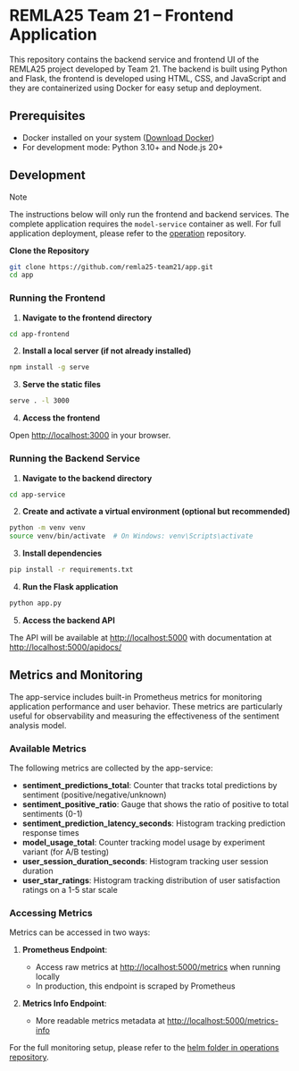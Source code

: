 # REMLA25 Team 21 – Frontend Application

This repository contains the backend service and frontend UI of the REMLA25 project developed by Team 21. The backend is built using Python and Flask, the frontend is developed using HTML, CSS, and JavaScript and they are containerized using Docker for easy setup and deployment. 

## Prerequisites

- Docker installed on your system ([Download Docker](https://www.docker.com/products/docker-desktop))
- For development mode: Python 3.10+ and Node.js 20+

## Development

> [!NOTE]
> The instructions below will only run the frontend and backend services. The complete application requires the `model-service` container as well. For full application deployment, please refer to the [operation](https://github.com/remla25-team21/operation) repository.


**Clone the Repository**

```bash
git clone https://github.com/remla25-team21/app.git
cd app
```

### Running the Frontend

1. **Navigate to the frontend directory**

```bash
cd app-frontend
```

2. **Install a local server (if not already installed)**

```bash
npm install -g serve
```

3. **Serve the static files**

```bash
serve . -l 3000
```

4. **Access the frontend**

Open [http://localhost:3000](http://localhost:3000) in your browser.

### Running the Backend Service

1. **Navigate to the backend directory**

```bash
cd app-service
```

2. **Create and activate a virtual environment (optional but recommended)**

```bash
python -m venv venv
source venv/bin/activate  # On Windows: venv\Scripts\activate
```

3. **Install dependencies**

```bash
pip install -r requirements.txt
```

4. **Run the Flask application**

```bash
python app.py
```

5. **Access the backend API**

The API will be available at [http://localhost:5000](http://localhost:5000) with documentation at [http://localhost:5000/apidocs/](http://localhost:5000/apidocs/)

## Metrics and Monitoring

The app-service includes built-in Prometheus metrics for monitoring application performance and user behavior. These metrics are particularly useful for observability and measuring the effectiveness of the sentiment analysis model.

### Available Metrics

The following metrics are collected by the app-service:

- **sentiment_predictions_total**: Counter that tracks total predictions by sentiment (positive/negative/unknown)
- **sentiment_positive_ratio**: Gauge that shows the ratio of positive to total sentiments (0-1)
- **sentiment_prediction_latency_seconds**: Histogram tracking prediction response times
- **model_usage_total**: Counter tracking model usage by experiment variant (for A/B testing)
- **user_session_duration_seconds**: Histogram tracking user session duration
- **user_star_ratings**: Histogram tracking distribution of user satisfaction ratings on a 1-5 star scale

### Accessing Metrics

Metrics can be accessed in two ways:

1. **Prometheus Endpoint**:
   - Access raw metrics at [http://localhost:5000/metrics](http://localhost:5000/metrics) when running locally
   - In production, this endpoint is scraped by Prometheus

2. **Metrics Info Endpoint**:
   - More readable metrics metadata at [http://localhost:5000/metrics-info](http://localhost:5000/metrics-info)

For the full monitoring setup, please refer to the [helm folder in operations repository](https://github.com/remla25-team21/operation/tree/main/kubernetes/helm/sentiment-analysis#prometheus-monitoring). 
